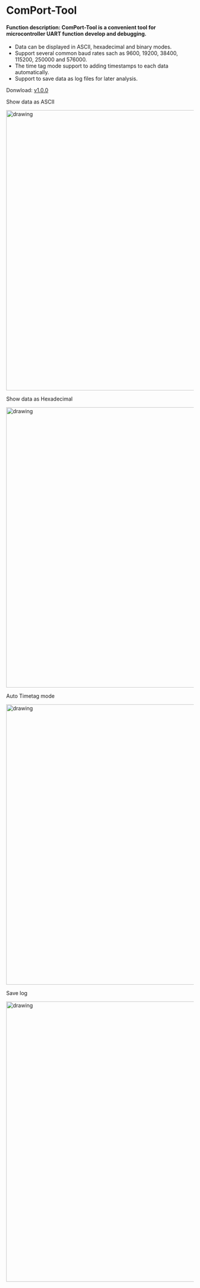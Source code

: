 # ComPort-Tool

#### Function description: ComPort-Tool is a convenient tool for microcontroller UART function develop and debugging.

* Data can be displayed in ASCII, hexadecimal and binary modes.
* Support several common baud rates sach as 9600, 19200, 38400, 115200, 250000 and 576000.
* The time tag mode support to adding timestamps to each data automatically.
* Support to save data as log files for later analysis.

Donwload: [v1.0.0](https://github.com/Ryter-code/ComPort-Tool/releases/tag/v1.0.0)

Show data as ASCII

<img src="https://github.com/Ryter-code/ComPort-Tool/blob/master/image/image_ascii_mode.PNG" alt="drawing" style="width:750px;"/>

Show data as Hexadecimal

<img src="https://github.com/Ryter-code/ComPort-Tool/blob/master/image/image_hex_mode.PNG" alt="drawing" style="width:750px;"/>

Auto Timetag mode

<img src="https://github.com/Ryter-code/ComPort-Tool/blob/master/image/image_timetag.PNG" alt="drawing" style="width:750px;"/>

Save log

<img src="https://github.com/Ryter-code/ComPort-Tool/blob/master/image/image_save.PNG" alt="drawing" style="width:750px;"/>
